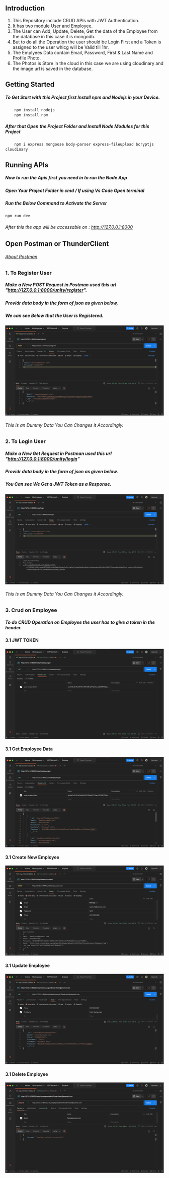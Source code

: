 ## Introduction
1. This Repository include CRUD APIs with JWT Authentication.
2. It has two module User and Employee.
3. The User can Add, Update, Delete, Get the data of the Employee from the database in this case it is mongodb.
4. But to do all the Operation the user should be Login First and a Token is assigned to the user whicg will be Valid till 1hr.
5. The Emplyees Data contain Email, Password, First & Last Name and Profile Photo.
6. The Photos is Store in the cloud in this case we are using cloudinary and the image url is saved in the database.

## Getting Started
##### To Get Start with this Project first Install npm and Nodejs in your Device.
        npm install nodejs
        npm install npm
 ##### After that Open the Project Folder and Install Node Modules for this Project
        npm i express mongoose body-parser express-fileupload bcryptjs cloudinary

## Running APIs
##### Now to run the Apis first you need in to run the Node App 
##### Open Your Project Folder in cmd / If using Vs Code Open terminal
##### Run the Below Command to Activate the Server
    npm run dev
###### After this the app will be accessable on : <a href = "http://127.0.0.1:8000">http://127.0.0.1:8000</a>

## Open Postman or ThunderClient 
###### <a href="https://www.postman.com/product/tools/#:~:text=Postman%20can%20be%20used%20to,use%20to%20build%20tests%20quickly.">About Postman</a>

### 1. To Register User
#####  Make a New POST Request in Postman used this url "http://127.0.0.1:8000/unity/register".
##### Providr data body in the form of json as given below,
##### We can see Below that the User is Registered.
<img src="ReadMe Files/user_register.png">

###### This is an Dummy Data You Can Changes it Accordingly.

### 2. To Login User
#####  Make a New Get Request in Postman used this url "http://127.0.0.1:8000/unity/login" 
##### Providr data body in the form of json as given below.
##### You Can see We Get a JWT Token as a Response.

<img src="ReadMe Files/user_login.png">

###### This is an Dummy Data You Can Changes it Accordingly.
### 3. Crud on Employee
##### To do CRUD Operation on Employee the user has to give a token in the header.
#### 3.1 JWT TOKEN

<img src="ReadME Files/token.png">

#### 3.1 Get Employee Data

<img src="ReadME Files/get.png">

#### 3.1 Create New Employee

<img src="ReadME Files/create.png">

#### 3.1 Update Employee

<img src="ReadME Files/update.png">

#### 3.1 Delete Employee

<img src="ReadME Files/delete.png">




